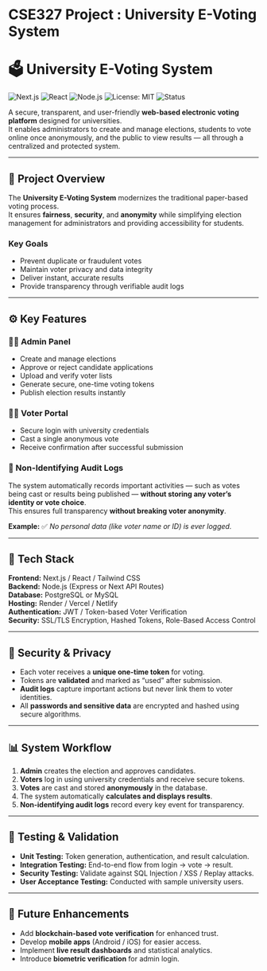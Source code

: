 # CSE327 Project : University E-Voting System
# 🗳️ University E-Voting System  

![Next.js](https://img.shields.io/badge/Next.js-000000?style=for-the-badge&logo=nextdotjs&logoColor=white)
![React](https://img.shields.io/badge/React-20232A?style=for-the-badge&logo=react&logoColor=61DAFB)
![Node.js](https://img.shields.io/badge/Node.js-43853D?style=for-the-badge&logo=node.js&logoColor=white)
![License: MIT](https://img.shields.io/badge/License-MIT-yellow.svg)
![Status](https://img.shields.io/badge/Status-Development-blue)

A secure, transparent, and user-friendly **web-based electronic voting platform** designed for universities.  
It enables administrators to create and manage elections, students to vote online once anonymously, and the public to view results — all through a centralized and protected system.

---

## 🎯 Project Overview  

The **University E-Voting System** modernizes the traditional paper-based voting process.  
It ensures **fairness**, **security**, and **anonymity** while simplifying election management for administrators and providing accessibility for students.

### Key Goals  
- Prevent duplicate or fraudulent votes  
- Maintain voter privacy and data integrity  
- Deliver instant, accurate results  
- Provide transparency through verifiable audit logs  

---

## ⚙️ Key Features  

### 👩‍💼 Admin Panel  
- Create and manage elections  
- Approve or reject candidate applications  
- Upload and verify voter lists  
- Generate secure, one-time voting tokens  
- Publish election results instantly  

### 👨‍🎓 Voter Portal  
- Secure login with university credentials  
- Cast a single anonymous vote  
- Receive confirmation after successful submission  

### 🧾 Non-Identifying Audit Logs  
The system automatically records important activities — such as votes being cast or results being published — **without storing any voter’s identity or vote choice**.  
This ensures full transparency **without breaking voter anonymity**.

**Example:**
✅ *No personal data (like voter name or ID) is ever logged.*

---

## 🧰 Tech Stack  

**Frontend:** Next.js / React / Tailwind CSS  
**Backend:** Node.js (Express or Next API Routes)  
**Database:** PostgreSQL or MySQL  
**Hosting:** Render / Vercel / Netlify  
**Authentication:** JWT / Token-based Voter Verification  
**Security:** SSL/TLS Encryption, Hashed Tokens, Role-Based Access Control  

---

## 🔐 Security & Privacy

- Each voter receives a **unique one-time token** for voting.  
- Tokens are **validated** and marked as “used” after submission.  
- **Audit logs** capture important actions but never link them to voter identities.  
- All **passwords and sensitive data** are encrypted and hashed using secure algorithms.

---

## 📊 System Workflow

1. **Admin** creates the election and approves candidates.  
2. **Voters** log in using university credentials and receive secure tokens.  
3. **Votes** are cast and stored **anonymously** in the database.  
4. The system automatically **calculates and displays results**.  
5. **Non-identifying audit logs** record every key event for transparency.

---

## 🧪 Testing & Validation

- **Unit Testing:** Token generation, authentication, and result calculation.  
- **Integration Testing:** End-to-end flow from login → vote → result.  
- **Security Testing:** Validate against SQL Injection / XSS / Replay attacks.  
- **User Acceptance Testing:** Conducted with sample university users.

---

## 🧠 Future Enhancements

- Add **blockchain-based vote verification** for enhanced trust.  
- Develop **mobile apps** (Android / iOS) for easier access.  
- Implement **live result dashboards** and statistical analytics.  
- Introduce **biometric verification** for admin login.

